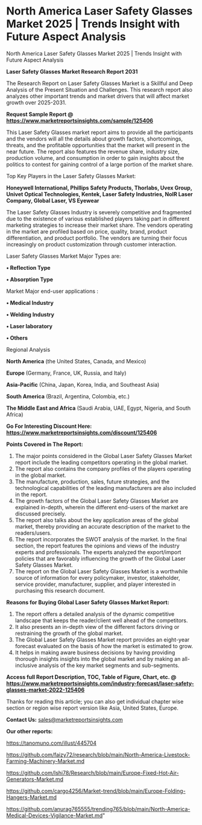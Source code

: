 # North America Laser Safety Glasses Market 2025 | Trends Insight with Future Aspect Analysis
 North America Laser Safety Glasses Market 2025 | Trends Insight with Future Aspect Analysis

<strong>Laser Safety Glasses Market Research Report 2031</strong>

The Research Report on Laser Safety Glasses Market is a Skillful and Deep Analysis of the Present Situation and Challenges. This research report also analyzes other important trends and market drivers that will affect market growth over 2025-2031.

<strong>Request Sample Report @ <a href=https://www.marketreportsinsights.com/sample/125406>https://www.marketreportsinsights.com/sample/125406</a></strong>

This Laser Safety Glasses market report aims to provide all the participants and the vendors will all the details about growth factors, shortcomings, threats, and the profitable opportunities that the market will present in the near future. The report also features the revenue share, industry size, production volume, and consumption in order to gain insights about the politics to contest for gaining control of a large portion of the market share.

Top Key Players in the Laser Safety Glasses Market:

<strong>Honeywell International, Phillips Safety Products, Thorlabs, Uvex Group, Univet Optical Technologies, Kentek, Laser Safety Industries, NoIR Laser Company, Global Laser, VS Eyewear</strong>

The Laser Safety Glasses Industry is severely competitive and fragmented due to the existence of various established players taking part in different marketing strategies to increase their market share. The vendors operating in the market are profiled based on price, quality, brand, product differentiation, and product portfolio. The vendors are turning their focus increasingly on product customization through customer interaction.

Laser Safety Glasses Market Major Types are:

<strong>• Reflection Type

• Absorption Type</strong>

Market Major end-user applications :

<strong>• Medical Industry

• Welding Industry

• Laser laboratory

• Others</strong>

Regional Analysis

</u><strong><b>North America</b></strong> (the United States, Canada, and Mexico)

<strong><b>Europe </b></strong>(Germany, France, UK, Russia, and Italy)

<strong><b>Asia-Pacific</b></strong> (China, Japan, Korea, India, and Southeast Asia)

<strong><b>South America</b></strong> (Brazil, Argentina, Colombia, etc.)

<strong><b>The Middle East and Africa</b></strong> (Saudi Arabia, UAE, Egypt, Nigeria, and South Africa)

<strong>Go For Interesting Discount Here: <a href=https://www.marketreportsinsights.com/discount/125406>https://www.marketreportsinsights.com/discount/125406</a></strong>

<strong>Points Covered in The Report:</strong>
<ol>
  <li>The major points considered in the Global Laser Safety Glasses Market report include the leading competitors operating in the global market.</li>
  <li>The report also contains the company profiles of the players operating in the global market.</li>
  <li>The manufacture, production, sales, future strategies, and the technological capabilities of the leading manufacturers are also included in the report.</li>
  <li>The growth factors of the Global Laser Safety Glasses Market are explained in-depth, wherein the different end-users of the market are discussed precisely.</li>
  <li>The report also talks about the key application areas of the global market, thereby providing an accurate description of the market to the readers/users.</li>
  <li>The report incorporates the SWOT analysis of the market. In the final section, the report features the opinions and views of the industry experts and professionals. The experts analyzed the export/import policies that are favorably influencing the growth of the Global Laser Safety Glasses Market.</li>
  <li>The report on the Global Laser Safety Glasses Market is a worthwhile source of information for every policymaker, investor, stakeholder, service provider, manufacturer, supplier, and player interested in purchasing this research document.</li>
</ol>
<strong>Reasons for Buying Global Laser Safety Glasses Market Report:</strong>

<ol>
  <li>The report offers a detailed analysis of the dynamic competitive landscape that keeps the reader/client well ahead of the competitors.</li>
  <li>It also presents an in-depth view of the different factors driving or restraining the growth of the global market.</li>
  <li>The Global Laser Safety Glasses Market report provides an eight-year forecast evaluated on the basis of how the market is estimated to grow.</li>
  <li>It helps in making aware business decisions by having providing thorough insights insights into the global market and by making an all-inclusive analysis of the key market segments and sub-segments.</li>
</ol>
<strong>Access full Report Description, TOC, Table of Figure, Chart, etc. @ <a href=https://www.marketreportsinsights.com/industry-forecast/laser-safety-glasses-market-2022-125406>https://www.marketreportsinsights.com/industry-forecast/laser-safety-glasses-market-2022-125406</a></strong>


Thanks for reading this article; you can also get individual chapter wise section or region wise report version like Asia, United States, Europe.

<strong>Contact Us:</strong>
sales@marketreportsinsights.com

<strong>Our other reports:</strong>

<a href=https://tanomuno.com/illust/445704>https://tanomuno.com/illust/445704</a>

<a href=https://github.com/faizy72/research/blob/main/North-America-Livestock-Farming-Machinery-Market.md>https://github.com/faizy72/research/blob/main/North-America-Livestock-Farming-Machinery-Market.md</a>

<a href=https://github.com/Ishi78/Research/blob/main/Europe-Fixed-Hot-Air-Generators-Market.md>https://github.com/Ishi78/Research/blob/main/Europe-Fixed-Hot-Air-Generators-Market.md</a>

<a href=https://github.com/cargo4256/Market-trend/blob/main/Europe-Folding-Hangers-Market.md>https://github.com/cargo4256/Market-trend/blob/main/Europe-Folding-Hangers-Market.md</a>

<a href=https://github.com/anurag765555/trending765/blob/main/North-America-Medical-Devices-Vigilance-Market.md>https://github.com/anurag765555/trending765/blob/main/North-America-Medical-Devices-Vigilance-Market.md</a>"
